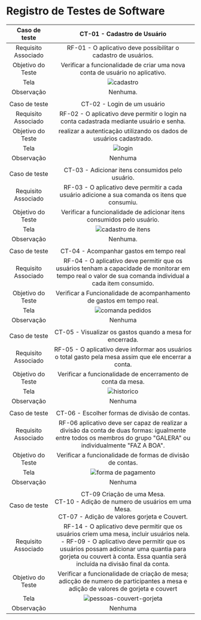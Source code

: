 # Registro de Testes de Software

|    Caso de teste    | CT-01 - Cadastro de Usuário|
|:---:	|:---:	|
| Requisito Associado |RF-01 - O aplicativo deve possibilitar o cadastro de usuários.|
|  Objetivo do Teste  |Verificar a funcionalidade de criar uma nova conta de usuário no aplicativo.|
|        Tela         |![cadastro](https://github.com/ICEI-PUC-Minas-PMV-ADS/pmv-ads-2023-2-e3-proj-mov-t2-choppanheiro/assets/111931438/f1aca1cc-1aa2-4807-84f1-673669131f8a)|
|      Observação     |Nenhuma.|
|  	|  	|
|    Caso de teste    | CT-02 - Login de um usuário|
| Requisito Associado |RF-02 - O aplicativo deve permitir o login na conta cadastrada mediante usuário e senha.|
|  Objetivo do Teste  |realizar a autenticação utilizando os dados de usuários cadastrado.|
|        Tela         |![login](https://github.com/ICEI-PUC-Minas-PMV-ADS/pmv-ads-2023-2-e3-proj-mov-t2-choppanheiro/assets/111931438/9ccc0bee-bdc3-446a-9b09-976a7af1357f)|
|      Observação     |Nenhuma|
|  	|  	|
|    Caso de teste    |CT-03 - Adicionar itens consumidos pelo usuário.|
| Requisito Associado |RF-03 - O aplicativo deve permitir a cada usuário adicione a sua comanda os itens que consumiu.|
|  Objetivo do Teste  |Verificar a funcionalidade de adicionar itens consumidos pelo usuário.|
|        Tela         |![cadastro de itens](https://github.com/ICEI-PUC-Minas-PMV-ADS/pmv-ads-2023-2-e3-proj-mov-t2-choppanheiro/assets/111931438/5aab0c17-68ef-43c1-b998-5068fdae7d37)|
|      Observação     |Nenhuma.|
|  	|  	|
|    Caso de teste    |CT-04 - Acompanhar gastos em tempo real|
| Requisito Associado |RF-04 - O aplicativo deve permitir que os usuários tenham a capacidade de monitorar em tempo real o valor de sua comanda individual a cada item consumido. |
|  Objetivo do Teste  |Verificar a Funcionalidade de acompanhamento de gastos em tempo real.|
|        Tela         |![comanda pedidos](https://github.com/ICEI-PUC-Minas-PMV-ADS/pmv-ads-2023-2-e3-proj-mov-t2-choppanheiro/assets/111931438/ba8e2c4c-e8e3-48d1-af3a-9df297665f4e)|
|      Observação     |Nenhuma|
|  	|  	|
|    Caso de teste    |CT-05 - Visualizar os gastos quando a mesa for encerrada.|
| Requisito Associado |RF-05 - O aplicativo deve informar aos usuários o total gasto pela mesa assim que ele encerrar a conta. |
|  Objetivo do Teste  |Verificar a funcionalidade de encerramento de conta da mesa.|
|        Tela         |![historico](https://github.com/ICEI-PUC-Minas-PMV-ADS/pmv-ads-2023-2-e3-proj-mov-t2-choppanheiro/assets/111931438/dcb40b9c-dc61-4ac0-9cfe-b53177501c6f)|
|      Observação     |Nenhuma|
|  	|  	|
|    Caso de teste    |CT-06 - Escolher formas de divisão de contas.|
| Requisito Associado |RF-06 aplicativo deve ser capaz de realizar a divisão da conta de duas formas: igualmente entre todos os membros do grupo "GALERA" ou individualmente "FAZ A BOA".|
|  Objetivo do Teste  |Verificar a funcionalidade de formas de divisão de contas.|
|        Tela         |![forma de pagamento](https://github.com/ICEI-PUC-Minas-PMV-ADS/pmv-ads-2023-2-e3-proj-mov-t2-choppanheiro/assets/111931438/0ebbce94-dcd6-4b6f-aacd-c082f1fe088f)|
|      Observação     |Nenhuma|
|  	|  	|
|    Caso de teste    |CT-09 Criação de uma Mesa.<br> CT-10 - Adição de numero de usuários em uma Mesa.<br> CT-07 - Adição de valores gorjeta e Couvert. |
| Requisito Associado |RF-14 - O aplicativo deve permitir que os usuários criem uma mesa, incluir usuários nela.<br> - RF-09 - O aplicativo deve permitir que os usuários possam adicionar uma quantia para gorjeta ou couvert à conta. Essa quantia será incluída na divisão final da conta.|
|  Objetivo do Teste  |Verificar a funcionalidade de criação de mesa; adicção de numero de participantes a mesa e adição de valores de gorjeta e couvert|
|        Tela         |![pessoas-couvert-gorjeta](https://github.com/ICEI-PUC-Minas-PMV-ADS/pmv-ads-2023-2-e3-proj-mov-t2-choppanheiro/assets/111931438/e5e93970-d8b5-4ffc-9b1b-f59a53cbc824)|
|      Observação     |Nenhuma|


